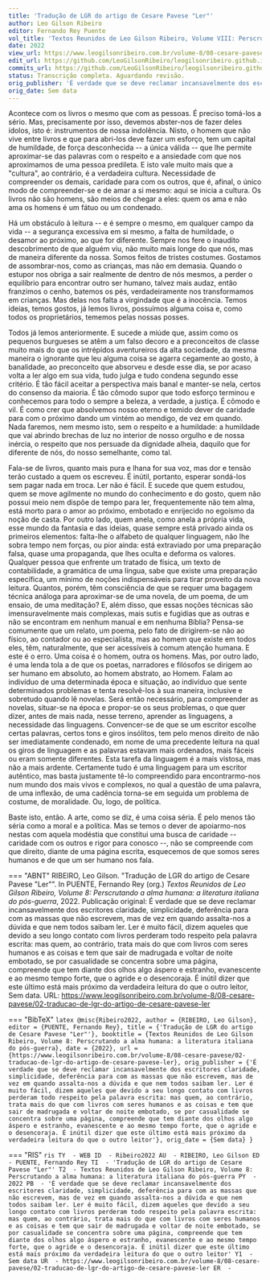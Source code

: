```yaml
---
title: 'Tradução de LGR do artigo de Cesare Pavese "Ler"'
author: Leo Gilson Ribeiro
editor: Fernando Rey Puente
vol_title: 'Textos Reunidos de Leo Gilson Ribeiro, Volume VIII: Perscrutando a alma humana: a literatura italiana do pós-guerra'
date: 2022
view_url: https://www.leogilsonribeiro.com.br/volume-8/08-cesare-pavese/02-traducao-de-lgr-do-artigo-de-cesare-pavese-ler
edit_url: https://github.com/LeoGilsonRibeiro/leogilsonribeiro.github.io/edit/main//docs/markdown/volume-8/08-cesare-pavese/02-traducao-de-lgr-do-artigo-de-cesare-pavese-ler.md
commits_url: https://github.com/LeoGilsonRibeiro/leogilsonribeiro.github.io/commits/main/docs/markdown/volume-8/08-cesare-pavese/02-traducao-de-lgr-do-artigo-de-cesare-pavese-ler.md
status: Transcrição completa. Aguardando revisão.
orig_publisher: 'É verdade que se deve reclamar incansavelmente dos escritores claridade, simplicidade, deferência para com as massas que não escrevem, mas de vez em quando assalta-nos a dúvida e que nem todos saibam ler. Ler é muito fácil, dizem aqueles que devido a seu longo contato com livros perderam todo respeito pela palavra escrita: mas quem, ao contrário, trata mais do que com livros com seres humanos e as coisas e tem que sair de madrugada e voltar de noite embotado, se por casualidade se concentra sobre uma página, compreende que tem diante dos olhos algo áspero e estranho, evanescente e ao mesmo tempo forte, que o agride e o desencoraja. É inútil dizer que este último está mais próximo da verdadeira leitura do que o outro leitor'
orig_date: Sem data
---
```


Acontece com os livros o mesmo que com as pessoas. É preciso tomá-los a sério. Mas, precisamente por isso, devemos abster-nos de fazer deles ídolos, isto é: instrumentos de nossa indolência. Nisto, o homem que não vive entre livros e que para abri-los deve fazer um esforço, tem um capital de humildade, de força desconhecida -- a única válida -- que lhe permite aproximar-se das palavras com o respeito e a ansiedade com que nos aproximamos de uma pessoa predileta. E isto vale muito mais que a "cultura", ao contrário, é a verdadeira cultura. Necessidade de compreender os demais, caridade para com os outros, que é, afinal, o único modo de compreender-se e de amar a si mesmo: aqui se inicia a cultura. Os livros não são homens, são meios de chegar a eles: quem os ama e não ama os homens é um fátuo ou um condenado.

Há um obstáculo à leitura -- e é sempre o mesmo, em qualquer campo da vida -- a segurança excessiva em si mesmo, a falta de humildade, o desamor ao próximo, ao que for diferente. Sempre nos fere o inaudito descobrimento de que alguém viu, não muito mais longe do que nós, mas de maneira diferente da nossa. Somos feitos de tristes costumes. Gostamos de assombrar-nos, como as crianças, mas não em demasia. Quando o estupor nos obriga a sair realmente de dentro de nós mesmos, a perder o equilíbrio para encontrar outro ser humano, talvez mais audaz, então franzimos o cenho, batemos os pés, verdadeiramente nos transformamos em crianças. Mas delas nos falta a virgindade que é a inocência. Temos ideias, temos gostos, já lemos livros, possuímos alguma coisa e, como todos os proprietários, tememos pelas nossas posses.

Todos já lemos anteriormente. E sucede a miúde que, assim como os pequenos burgueses se atêm a um falso decoro e a preconceitos de classe muito mais do que os intrépidos aventureiros da alta sociedade, da mesma maneira o ignorante que leu alguma coisa se agarra cegamente ao gosto, à banalidade, ao preconceito que absorveu e desde esse dia, se por acaso volta a ler algo em sua vida, tudo julga e tudo condena segundo esse critério. É tão fácil aceitar a perspectiva mais banal e manter-se nela, certos do consenso da maioria. É tão cômodo supor que todo esforço terminou e conhecemos para todo o sempre a beleza, a verdade, a justiça. É cômodo e vil. É como crer que absolvemos nosso eterno e temido dever de caridade para com o próximo dando um vintém ao mendigo, de vez em quando. Nada faremos, nem mesmo isto, sem o respeito e a humildade: a humildade que vai abrindo brechas de luz no interior de nosso orgulho e de nossa inércia, o respeito que nos persuade da dignidade alheia, daquilo que for diferente de nós, do nosso semelhante, como tal.

Fala-se de livros, quanto mais pura e lhana for sua voz, mas dor e tensão terão custado a quem os escreveu. É inútil, portanto, esperar sondá-los sem pagar nada em troca. Ler não é fácil. E sucede que quem estudou, quem se move agilmente no mundo do conhecimento e do gosto, quem não possui meio nem dispõe de tempo para ler, frequentemente não tem alma, está morto para o amor ao próximo, embotado e enrijecido no egoísmo da noção de casta. Por outro lado, quem anela, como anela a própria vida, esse mundo da fantasia e das ideias, quase sempre está privado ainda os primeiros elementos: falta-lhe o alfabeto de qualquer linguagem, não lhe sobra tempo nem forças, ou pior ainda: está extraviado por uma preparação falsa, quase uma propaganda, que lhes oculta e deforma os valores. Qualquer pessoa que enfrente um tratado de física, um texto de contabilidade, a gramática de uma língua, sabe que existe uma preparação específica, um mínimo de noções indispensáveis para tirar proveito da nova leitura. Quantos, porém, têm consciência de que se requer uma bagagem técnica análoga para aproximar-se de uma novela, de um poema, de um ensaio, de uma meditação? E, além disso, que essas noções técnicas são imensuravelmente mais complexas, mais sutis e fugidias que as outras e não se encontram em nenhum manual e em nenhuma Bíblia? Pensa-se comumente que um relato, um poema, pelo fato de dirigirem-se não ao físico, ao contador ou ao especialista, mas ao homem que existe em todos eles, têm, naturalmente, que ser acessíveis à comum atenção humana. E este é o erro. Uma coisa é o homem, outra os homens. Mas, por outro lado, é uma lenda tola a de que os poetas, narradores e filósofos se dirigem ao ser humano em absoluto, ao homem abstrato, ao Homem. Falam ao indivíduo de uma determinada época e situação, ao indivíduo que sente determinados problemas e tenta resolvê-los à sua maneira, inclusive e sobretudo quando lê novelas. Será então necessário, para compreender as novelas, situar-se na época e propor-se os seus problemas, o que quer dizer, antes de mais nada, nesse terreno, aprender as linguagens, a necessidade das linguagens. Convencer-se de que se um escritor escolhe certas palavras, certos tons e giros insólitos, tem pelo menos direito de não ser imediatamente condenado, em nome de uma precedente leitura na qual os giros de linguagem e as palavras estavam mais ordenados, mais fáceis ou eram somente diferentes. Esta tarefa da linguagem é a mais vistosa, mas não a mais ardente. Certamente tudo é uma linguagem para um escritor autêntico, mas basta justamente tê-lo compreendido para encontrarmo-nos num mundo dos mais vivos e complexos, no qual a questão de uma palavra, de uma inflexão, de uma cadência torna-se em seguida um problema de costume, de moralidade. Ou, logo, de política.

Baste isto, então. A arte, como se diz, é uma coisa séria. É pelo menos tão séria como a moral e a política. Mas se temos o dever de apoiarmo-nos nestas com aquela modéstia que constitui uma busca de caridade -- caridade com os outros e rigor para conosco --, não se compreende com que direito, diante de uma página escrita, esquecemos de que somos seres humanos e de que um ser humano nos fala.


=== "ABNT"
    RIBEIRO, Leo Gilson. "Tradução de LGR do artigo de Cesare Pavese "Ler"". In PUENTE, Fernando Rey (org.) <em>Textos Reunidos de Leo Gilson Ribeiro, Volume 8: Perscrutando a alma humana: a literatura italiana do pós-guerra</em>, 2022. Publicação original: É verdade que se deve reclamar incansavelmente dos escritores claridade, simplicidade, deferência para com as massas que não escrevem, mas de vez em quando assalta-nos a dúvida e que nem todos saibam ler. Ler é muito fácil, dizem aqueles que devido a seu longo contato com livros perderam todo respeito pela palavra escrita: mas quem, ao contrário, trata mais do que com livros com seres humanos e as coisas e tem que sair de madrugada e voltar de noite embotado, se por casualidade se concentra sobre uma página, compreende que tem diante dos olhos algo áspero e estranho, evanescente e ao mesmo tempo forte, que o agride e o desencoraja. É inútil dizer que este último está mais próximo da verdadeira leitura do que o outro leitor, Sem data. URL: <a href="stable_url">https://www.leogilsonribeiro.com.br/volume-8/08-cesare-pavese/02-traducao-de-lgr-do-artigo-de-cesare-pavese-ler</a>

=== "BibTeX"
    ```latex
    @misc{Ribeiro2022,
    author = {RIBEIRO, Leo Gilson},
    editor = {PUENTE, Fernando Rey},
    title = {'Tradução de LGR do artigo de Cesare Pavese "Ler"'},
    booktitle = {Textos Reunidos de Leo Gilson Ribeiro, Volume 8: Perscrutando a alma humana: a literatura italiana do pós-guerra},
    date = {2022},
    url = {https://www.leogilsonribeiro.com.br/volume-8/08-cesare-pavese/02-traducao-de-lgr-do-artigo-de-cesare-pavese-ler},
    orig_publisher = {'É verdade que se deve reclamar incansavelmente dos escritores claridade, simplicidade, deferência para com as massas que não escrevem, mas de vez em quando assalta-nos a dúvida e que nem todos saibam ler. Ler é muito fácil, dizem aqueles que devido a seu longo contato com livros perderam todo respeito pela palavra escrita: mas quem, ao contrário, trata mais do que com livros com seres humanos e as coisas e tem que sair de madrugada e voltar de noite embotado, se por casualidade se concentra sobre uma página, compreende que tem diante dos olhos algo áspero e estranho, evanescente e ao mesmo tempo forte, que o agride e o desencoraja. É inútil dizer que este último está mais próximo da verdadeira leitura do que o outro leitor'},
    orig_date = {Sem data}
    }
    ```

=== "RIS"
    ```ris
    TY  - WEB
    ID  - Ribeiro2022
    AU  - RIBEIRO, Leo Gilson
    ED  - PUENTE, Fernando Rey
    TI  - 'Tradução de LGR do artigo de Cesare Pavese "Ler"'
    T2  - Textos Reunidos de Leo Gilson Ribeiro, Volume 8: Perscrutando a alma humana: a literatura italiana do pós-guerra
    PY  - 2022
    PB  - 'É verdade que se deve reclamar incansavelmente dos escritores claridade, simplicidade, deferência para com as massas que não escrevem, mas de vez em quando assalta-nos a dúvida e que nem todos saibam ler. Ler é muito fácil, dizem aqueles que devido a seu longo contato com livros perderam todo respeito pela palavra escrita: mas quem, ao contrário, trata mais do que com livros com seres humanos e as coisas e tem que sair de madrugada e voltar de noite embotado, se por casualidade se concentra sobre uma página, compreende que tem diante dos olhos algo áspero e estranho, evanescente e ao mesmo tempo forte, que o agride e o desencoraja. É inútil dizer que este último está mais próximo da verdadeira leitura do que o outro leitor'
    Y1  - Sem data
    UR  - https://www.leogilsonribeiro.com.br/volume-8/08-cesare-pavese/02-traducao-de-lgr-do-artigo-de-cesare-pavese-ler
    ER  - 
    ```
